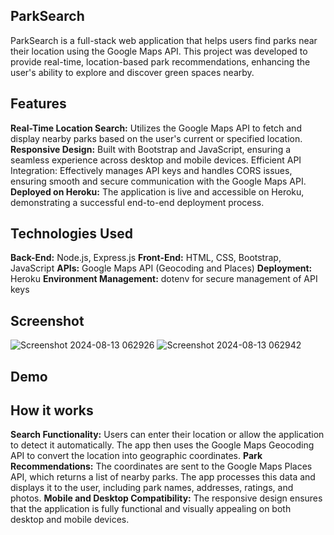 
## ParkSearch
ParkSearch is a full-stack web application that helps users find parks near their location using the Google Maps API. This project was developed to provide real-time, location-based park recommendations, enhancing the user's ability to explore and discover green spaces nearby.

## Features
**Real-Time Location Search:** Utilizes the Google Maps API to fetch and display nearby parks based on the user's current or specified location.
**Responsive Design:** Built with Bootstrap and JavaScript, ensuring a seamless experience across desktop and mobile devices.
Efficient API Integration: Effectively manages API keys and handles CORS issues, ensuring smooth and secure communication with the Google Maps API.
**Deployed on Heroku:** The application is live and accessible on Heroku, demonstrating a successful end-to-end deployment process.

## Technologies Used
**Back-End:** Node.js, Express.js
**Front-End:** HTML, CSS, Bootstrap, JavaScript
**APIs:** Google Maps API (Geocoding and Places)
**Deployment:** Heroku
**Environment Management:** dotenv for secure management of API keys

## Screenshot


![Screenshot 2024-08-13 062926](https://github.com/user-attachments/assets/e7e19340-0fa5-463e-b371-ca62d81f97ff) ![Screenshot 2024-08-13 062942](https://github.com/user-attachments/assets/3f6996cb-ca47-4f1e-b283-52559a7fa8b8)



## Demo




## How it works

**Search Functionality:** Users can enter their location or allow the application to detect it automatically. The app then uses the Google Maps Geocoding API to convert the location into geographic coordinates.
**Park Recommendations:** The coordinates are sent to the Google Maps Places API, which returns a list of nearby parks. The app processes this data and displays it to the user, including park names, addresses, ratings, and photos.
**Mobile and Desktop Compatibility:** The responsive design ensures that the application is fully functional and visually appealing on both desktop and mobile devices.

